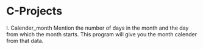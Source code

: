 # C-Projects

l.  Calender_month
          Mention the number of days in the month and the day from which the month starts. This program will give you the month calender             from that data.

